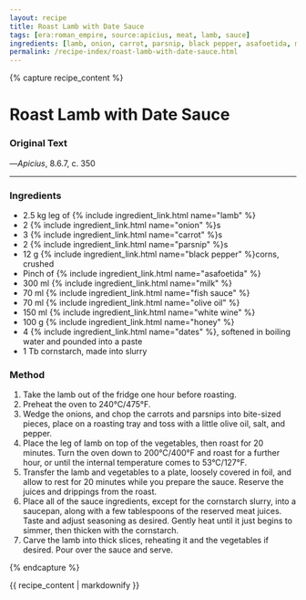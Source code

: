 ```yaml
---
layout: recipe
title: Roast Lamb with Date Sauce
tags: [era:roman_empire, source:apicius, meat, lamb, sauce]
ingredients: [lamb, onion, carrot, parsnip, black pepper, asafoetida, milk, fish sauce, olive oil, white wine, honey, dates, cornstarch]
permalink: /recipe-index/roast-lamb-with-date-sauce.html
---
```


{% capture recipe_content %}
# Roast Lamb with Date Sauce

### Original Text
<!-- TODO: Add original Latin text from Apicius 8.6.7 -->

<!-- TODO: Add English translation -->

—*Apicius*, 8.6.7, c. 350

___

<!-- TODO: Add description paragraph about this dish and the role of dates in Roman sauces -->

### Ingredients
- 2.5 kg leg of {% include ingredient_link.html name="lamb" %}
- 2 {% include ingredient_link.html name="onion" %}s
- 3 {% include ingredient_link.html name="carrot" %}s
- 2 {% include ingredient_link.html name="parsnip" %}s
- 12 g {% include ingredient_link.html name="black pepper" %}corns, crushed
- Pinch of {% include ingredient_link.html name="asafoetida" %}
- 300 ml {% include ingredient_link.html name="milk" %}
- 70 ml {% include ingredient_link.html name="fish sauce" %}
- 70 ml {% include ingredient_link.html name="olive oil" %}
- 150 ml {% include ingredient_link.html name="white wine" %}
- 100 g {% include ingredient_link.html name="honey" %}
- 4 {% include ingredient_link.html name="dates" %}, softened in boiling water and pounded into a paste
- 1 Tb cornstarch, made into slurry

### Method
1. Take the lamb out of the fridge one hour before roasting.
2. Preheat the oven to 240°C/475°F.
3. Wedge the onions, and chop the carrots and parsnips into bite-sized pieces, place on a roasting tray and toss with a little olive oil, salt, and pepper.
4. Place the leg of lamb on top of the vegetables, then roast for 20 minutes. Turn the oven down to 200°C/400°F and roast for a further hour, or until the internal temperature comes to 53°C/127°F.
5. Transfer the lamb and vegetables to a plate, loosely covered in foil, and allow to rest for 20 minutes while you prepare the sauce. Reserve the juices and drippings from the roast.
6. Place all of the sauce ingredients, except for the cornstarch slurry, into a saucepan, along with a few tablespoons of the reserved meat juices. Taste and adjust seasoning as desired. Gently heat until it just begins to simmer, then thicken with the cornstarch.
7. Carve the lamb into thick slices, reheating it and the vegetables if desired. Pour over the sauce and serve.

{% endcapture %}

{{ recipe_content | markdownify }}